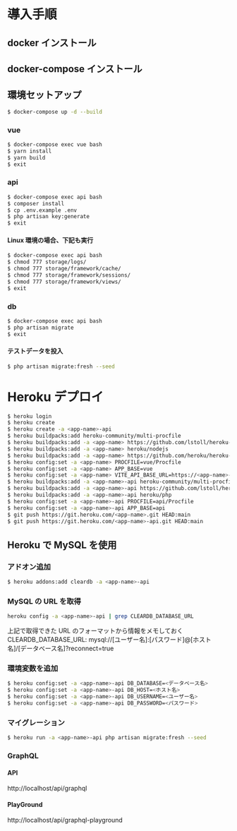 # 導入手順

## docker インストール

## docker-compose インストール

## 環境セットアップ
```bash
$ docker-compose up -d --build
```

### vue
```bash
$ docker-compose exec vue bash
$ yarn install
$ yarn build
$ exit
```

### api
```bash
$ docker-compose exec api bash
$ composer install
$ cp .env.example .env
$ php artisan key:generate
$ exit
```

#### Linux 環境の場合、下記も実行
```bash
$ docker-compose exec api bash
$ chmod 777 storage/logs/
$ chmod 777 storage/framework/cache/
$ chmod 777 storage/framework/sessions/
$ chmod 777 storage/framework/views/
$ exit
```

### db
```bash
$ docker-compose exec api bash
$ php artisan migrate
$ exit
```

#### テストデータを投入
```bash
$ php artisan migrate:fresh --seed
```


# Heroku デプロイ

```bash
$ heroku login
$ heroku create
$ heroku create -a <app-name>-api
$ heroku buildpacks:add heroku-community/multi-procfile
$ heroku buildpacks:add -a <app-name> https://github.com/lstoll/heroku-buildpack-monorepo
$ heroku buildpacks:add -a <app-name> heroku/nodejs
$ heroku buildpacks:add -a <app-name> https://github.com/heroku/heroku-buildpack-static
$ heroku config:set -a <app-name> PROCFILE=vue/Procfile
$ heroku config:set -a <app-name> APP_BASE=vue
$ heroku config:set -a <app-name> VITE_API_BASE_URL=https://<app-name>-api.herokuapp.com/
$ heroku buildpacks:add -a <app-name>-api heroku-community/multi-procfile
$ heroku buildpacks:add -a <app-name>-api https://github.com/lstoll/heroku-buildpack-monorepo
$ heroku buildpacks:add -a <app-name>-api heroku/php
$ heroku config:set -a <app-name>-api PROCFILE=api/Procfile
$ heroku config:set -a <app-name>-api APP_BASE=api
$ git push https://git.heroku.com/<app-name>.git HEAD:main
$ git push https://git.heroku.com/<app-name>-api.git HEAD:main
```

## Heroku で MySQL を使用
### アドオン追加
```bash
$ heroku addons:add cleardb -a <app-name>-api
```

### MySQL の URL を取得
```bash
heroku config -a <app-name>-api | grep CLEARDB_DATABASE_URL
```

上記で取得できた URL のフォーマットから情報をメモしておく
CLEARDB_DATABASE_URL: mysql://[ユーザー名]:[パスワード]@[ホスト名]/[データベース名]?reconnect=true


### 環境変数を追加
```bash
$ heroku config:set -a <app-name>-api DB_DATABASE=<データベース名>
$ heroku config:set -a <app-name>-api DB_HOST=<ホスト名>
$ heroku config:set -a <app-name>-api DB_USERNAME=<ユーザー名>
$ heroku config:set -a <app-name>-api DB_PASSWORD=<パスワード>
```

### マイグレーション
```bash
$ heroku run -a <app-name>-api php artisan migrate:fresh --seed
```

### GraphQL
#### API
http://localhost/api/graphql

#### PlayGround
http://localhost/api/graphql-playground

